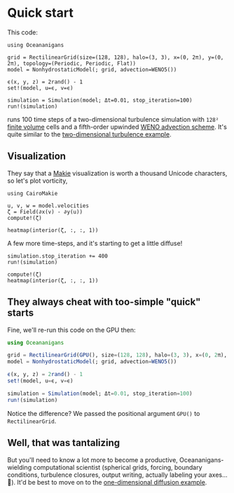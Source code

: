 # Quick start

This code:

```@example cpu
using Oceananigans

grid = RectilinearGrid(size=(128, 128), halo=(3, 3), x=(0, 2π), y=(0, 2π), topology=(Periodic, Periodic, Flat))
model = NonhydrostaticModel(; grid, advection=WENO5())

ϵ(x, y, z) = 2rand() - 1
set!(model, u=ϵ, v=ϵ)

simulation = Simulation(model; Δt=0.01, stop_iteration=100)
run!(simulation)
```

runs 100 time steps of a two-dimensional turbulence simulation with `128²` [finite volume](https://en.wikipedia.org/wiki/Finite_volume_method) cells and a fifth-order upwinded [WENO advection scheme](https://en.wikipedia.org/wiki/WENO_methods).
It's quite similar to the [two-dimensional turbulence example](https://clima.github.io/OceananigansDocumentation/stable/generated/two_dimensional_turbulence/).

## Visualization

They say that a [Makie](https://makie.juliaplots.org/stable/) visualization is worth a thousand Unicode characters, so let's plot vorticity,

```@example cpu
using CairoMakie

u, v, w = model.velocities
ζ = Field(∂x(v) - ∂y(u))
compute!(ζ)

heatmap(interior(ζ, :, :, 1))
```

A few more time-steps, and it's starting to get a little diffuse!

```@example cpu
simulation.stop_iteration += 400
run!(simulation)

compute!(ζ)
heatmap(interior(ζ, :, :, 1))
```

## They always cheat with too-simple "quick" starts

Fine, we'll re-run this code on the GPU then:

```julia
using Oceananigans

grid = RectilinearGrid(GPU(), size=(128, 128), halo=(3, 3), x=(0, 2π), y=(0, 2π), topology=(Periodic, Periodic, Flat))
model = NonhydrostaticModel(; grid, advection=WENO5())

ϵ(x, y, z) = 2rand() - 1
set!(model, u=ϵ, v=ϵ)

simulation = Simulation(model; Δt=0.01, stop_iteration=100)
run!(simulation)
```

Notice the difference? We passed the positional argument `GPU()` to `RectilinearGrid`.

## Well, that was tantalizing

But you'll need to know a lot more to become a productive, Oceananigans-wielding computational scientist (spherical grids, forcing, boundary conditions, turbulence closures, output writing, actually labeling your axes... 🤯). It'd be best to move on to the [one-dimensional diffusion example](https://clima.github.io/OceananigansDocumentation/stable/generated/one_dimensional_diffusion/).
